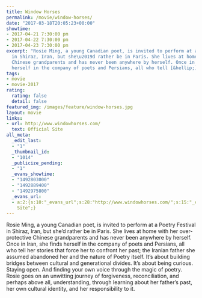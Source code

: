 ```yaml
---
title: Window Horses
permalink: /movie/window-horses/
date: "2017-03-18T20:05:23+00:00"
showtime:
- 2017-04-21 7:30:00 pm
- 2017-04-22 7:30:00 pm
- 2017-04-23 7:30:00 pm
excerpt: "Rosie Ming, a young Canadian poet, is invited to perform at a Poetry Festival
  in Shiraz, Iran, but she\u2019d rather be in Paris. She lives at home with her over-protective
  Chinese grandparents and has never been anywhere by herself. Once in Iran, she finds
  herself in the company of poets and Persians, all who tell [&hellip;]"
tags:
- movie
- movie-2017
rating:
  rating: false
  detail: false
featured_img: /images/feature/window-horses.jpg
layout: movie
links:
- url: http://www.windowhorses.com/
  text: Official Site
all_meta:
  _edit_last:
  - "1"
  _thumbnail_id:
  - "1014"
  _publicize_pending:
  - "1"
  _evans_showtime:
  - "1492803000"
  - "1492889400"
  - "1492975800"
  _evans_url:
  - a:2:{s:10:"_evans_url";s:28:"http://www.windowhorses.com/";s:15:"_evans_url_name";s:13:"Official
    Site";}
---
```


<div class="overview" dir="auto">Rosie Ming, a young Canadian poet, is invited to perform at a Poetry Festival in Shiraz, Iran, but she’d rather be in Paris. She lives at home with her over-protective Chinese grandparents and has never been anywhere by herself. Once in Iran, she finds herself in the company of poets and Persians, all who tell her stories that force her to confront her past; the Iranian father she assumed abandoned her and the nature of Poetry itself. It’s about building bridges between cultural and generational divides. It’s about being curious. Staying open. And finding your own voice through the magic of poetry. Rosie goes on an unwitting journey of forgiveness, reconciliation, and perhaps above all, understanding, through learning about her father’s past, her own cultural identity, and her responsibility to it. </div>